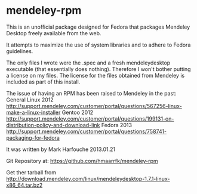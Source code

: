 mendeley-rpm
============

This is an unofficial package designed for Fedora that packages
Mendeley Desktop freely available from the web.

It attempts to maximize the use of system libraries and to adhere to Fedora guidelines.

The only files I wrote were the .spec and a fresh mendeleydesktop executable (that essentially does nothing). Therefore I won't bother putting a license on my files. The license for the files obtained from Mendeley is included as part of this install.


The issue of having an RPM has been raised to Mendeley in the past:
General Linux 2012
http://support.mendeley.com/customer/portal/questions/567256-linux-make-a-linux-installer
Gentoo 2012
http://support.mendeley.com/customer/portal/questions/199131-on-distribution-policy-and-download-link
Fedora 2013
http://support.mendeley.com/customer/portal/questions/758741-packaging-for-fedora


It was written by
Mark Harfouche
2013.01.21


Git Repository at:
https://github.com/hmaarrfk/mendeley-rpm

Get ther tarball from
http://download.mendeley.com/linux/mendeleydesktop-1.7.1-linux-x86_64.tar.bz2
